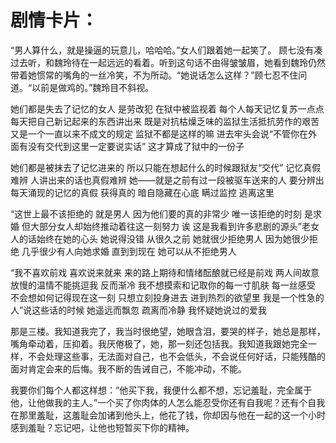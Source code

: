 

# 剧情卡片：

“男人算什么，就是操逼的玩意儿，哈哈哈。”女人们跟着她一起笑了。 顾七没有凑过去听，和魏玲待在一起远远的看着。听到这句话不由得皱皱眉，她看到魏玲仍然带着她惯常的嘴角的一丝冷笑，不为所动。“她说话怎么这样？”顾七忍不住问道。“以前是做鸡的。”魏玲目不斜视。


她们都是失去了记忆的女人 是劳改犯 在狱中被监视着 每个人每天记忆复苏一点点 每天把自己新记起来的东西讲出来 既是对抗枯燥乏味的监狱生活抵抗劳作的艰苦 又是一个一直以来不成文的规定 监狱不都是这样的嘛 进去牢头会说“不管你在外面有没有交代到这里一定要说实话” 这才算成了狱中的一份子


她们都是被抹去了记忆进来的 所以只能在想起什么的时候跟狱友“交代” 记忆真假难辨 人讲出来的话也真假难辨 她——就是之前有过一段被驱车送来的人 要分辨出每天涌现的记忆的真假 获得真的 暗自隐藏在心底 瞒过监控 逃离这里


“这世上最不该拒绝的 就是男人 因为他们要的真的非常少 唯一该拒绝的时刻 是求婚 但大部分女人却始终推动着往这一刻努力 诶 这是我看到许多悲剧的源头”老女人的话始终在她的心头 她说得没错 从很久之前 她就很少拒绝男人 因为她很少拒绝 几乎很少有人向她求婚 直到到现在 她可以从不拒绝男人


“我不喜欢前戏 喜欢说来就来 来的路上期待和情绪酝酿就已经是前戏 两人间故意放慢的温情不能挑逗我 反而渐冷 我不想摸索和记取你的每一寸肌肤 每一丝感受 不会想如何记得现在这一刻 只想立刻投身进去 进到热烈的欲望里 我是一个性急的人”说这些话的时候 她遥远而飘忽 疏离而冷静 我怀疑她说过的爱我


那是三楼。我知道我完了，我当时很绝望，她眼含泪，要哭的样子，她总是那样，嘴角牵动着，压抑着。我厌倦极了，她，那一刻还包括我。我知道我跟她完全一样，不会处理这些事，无法面对自己，也不会低头，不会说任何好话，只能残酷的面对肯定会来的后悔。我不断的告诫自己，不能冲动，不能。

我要你们每个人都这样想：“他买下我，我便什么都不想，忘记羞耻，完全属于他，让他做我的主人。”一个买了你肉体的人怎么能忍受你还有自我呢？还有个自我在那里羞耻，这羞耻会加诸到他头上，他花了钱，你却因与他在一起的这一个小时感到羞耻？忘记吧，让他也短暂买下你的精神。


